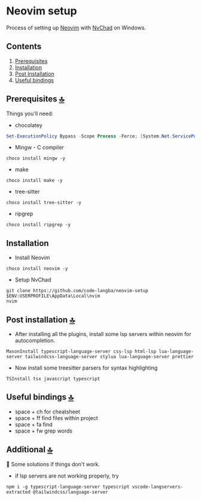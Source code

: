 # Neovim setup

Process of setting up [Neovim](https://github.com/neovim/neovim) with [NvChad](https://nvchad.com/) on Windows.

## Contents

1. [Prerequisites](#prerequisites)
2. [Installation](#installation)
3. [Post Installation](#post-installation)
4. [Useful bindings](#useful-bindings)

## Prerequisites [🔝](#contents)

Things you'll need:

- chocolatey

```powershell
Set-ExecutionPolicy Bypass -Scope Process -Force; [System.Net.ServicePointManager]::SecurityProtocol = [System.Net.ServicePointManager]::SecurityProtocol -bor 3072; iex ((New-Object System.Net.WebClient).DownloadString('https://community.chocolatey.org/install.ps1'))
```

- Mingw - C compiler

```
choco install mingw -y
```

- make

```
choco install make -y
```

- tree-sitter

```
choco install tree-sitter -y
```

- ripgrep

```
choco install ripgrep -y
```

## Installation

- Install Neovim

```
choco install neovim -y
```

- Setup NvChad

```
git clone https://github.com/code-langba/neovim-setup $ENV:USERPROFILE\AppData\Local\nvim
nvim
```

## <h2 id="post-installation">Post installation [🔝](#contents)</h2>

- After installing all the plugins, install some lsp servers within neovim for autocompletion.

```
MasonInstall typescript-language-server css-lsp html-lsp lua-language-server tailwindcss-language-server stylua lua-language-server prettier
```

- Now install some treesitter parsers for syntax highlighting

```
TSInstall tsx javascript typescript
```

## Useful bindings [🔝](#contents)

- space + ch for cheatsheet
- space + ff find files within project
- space + fa find
- space + fw grep words

## Additional [🔝](#contents)

🐞 Some solutions if things don't work.

- if lsp servers are not working properly, try

```
npm i -g typescript-language-server typescript vscode-langservers-extracted @tailwindcss/language-server
```

